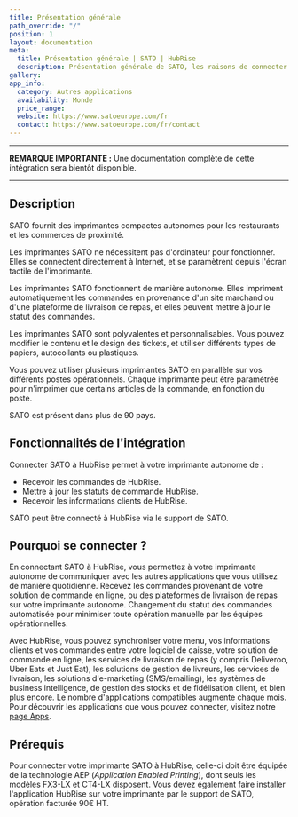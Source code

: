 ```yaml
---
title: Présentation générale
path_override: "/"
position: 1
layout: documentation
meta:
  title: Présentation générale | SATO | HubRise
  description: Présentation générale de SATO, les raisons de connecter votre imprimante autonome à HubRise et liste des fonctionnalités de l'intégration avec HubRise.
gallery:
app_info:
  category: Autres applications
  availability: Monde
  price_range:
  website: https://www.satoeurope.com/fr
  contact: https://www.satoeurope.com/fr/contact
---
```


---

**REMARQUE IMPORTANTE :** Une documentation complète de cette intégration sera bientôt disponible.

---

## Description

SATO fournit des imprimantes compactes autonomes pour les restaurants et les commerces de proximité.

Les imprimantes SATO ne nécessitent pas d'ordinateur pour fonctionner. Elles se connectent directement à Internet, et se paramètrent depuis l'écran tactile de l'imprimante.

Les imprimantes SATO fonctionnent de manière autonome. Elles impriment automatiquement les commandes en provenance d'un site marchand ou d'une plateforme de livraison de repas, et elles peuvent mettre à jour le statut des commandes.

Les imprimantes SATO sont polyvalentes et personnalisables. Vous pouvez modifier le contenu et le design des tickets, et utiliser différents types de papiers, autocollants ou plastiques.

Vous pouvez utiliser plusieurs imprimantes SATO en parallèle sur vos différents postes opérationnels. Chaque imprimante peut être paramétrée pour n'imprimer que certains articles de la commande, en fonction du poste.

SATO est présent dans plus de 90 pays.

## Fonctionnalités de l'intégration

Connecter SATO à HubRise permet à votre imprimante autonome de :

- Recevoir les commandes de HubRise.
- Mettre à jour les statuts de commande HubRise.
- Recevoir les informations clients de HubRise.

SATO peut être connecté à HubRise via le support de SATO.

## Pourquoi se connecter ?

En connectant SATO à HubRise, vous permettez à votre imprimante autonome de communiquer avec les autres applications que vous utilisez de manière quotidienne. Recevez les commandes provenant de votre solution de commande en ligne, ou des plateformes de livraison de repas sur votre imprimante autonome. Changement du statut des commandes automatisée pour minimiser toute opération manuelle par les équipes opérationnelles.

Avec HubRise, vous pouvez synchroniser votre menu, vos informations clients et vos commandes entre votre logiciel de caisse, votre solution de commande en ligne, les services de livraison de repas (y compris Deliveroo, Uber Eats et Just Eat), les solutions de gestion de livreurs, les services de livraison, les solutions d'e-marketing (SMS/emailing), les systèmes de business intelligence, de gestion des stocks et de fidélisation client, et bien plus encore. Le nombre d'applications compatibles augmente chaque mois. Pour découvrir les applications que vous pouvez connecter, visitez notre [page Apps](/apps).

## Prérequis

Pour connecter votre imprimante SATO à HubRise, celle-ci doit être équipée de la technologie AEP (_Application Enabled Printing_), dont seuls les modèles FX3-LX et CT4-LX disposent. Vous devez également faire installer l'application HubRise sur votre imprimante par le support de SATO, opération facturée 90€ HT.
